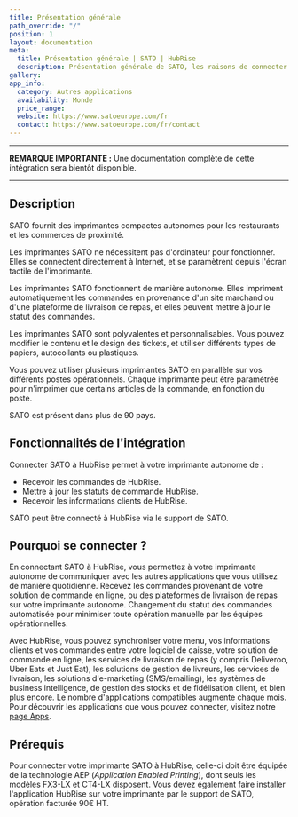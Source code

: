 ```yaml
---
title: Présentation générale
path_override: "/"
position: 1
layout: documentation
meta:
  title: Présentation générale | SATO | HubRise
  description: Présentation générale de SATO, les raisons de connecter votre imprimante autonome à HubRise et liste des fonctionnalités de l'intégration avec HubRise.
gallery:
app_info:
  category: Autres applications
  availability: Monde
  price_range:
  website: https://www.satoeurope.com/fr
  contact: https://www.satoeurope.com/fr/contact
---
```


---

**REMARQUE IMPORTANTE :** Une documentation complète de cette intégration sera bientôt disponible.

---

## Description

SATO fournit des imprimantes compactes autonomes pour les restaurants et les commerces de proximité.

Les imprimantes SATO ne nécessitent pas d'ordinateur pour fonctionner. Elles se connectent directement à Internet, et se paramètrent depuis l'écran tactile de l'imprimante.

Les imprimantes SATO fonctionnent de manière autonome. Elles impriment automatiquement les commandes en provenance d'un site marchand ou d'une plateforme de livraison de repas, et elles peuvent mettre à jour le statut des commandes.

Les imprimantes SATO sont polyvalentes et personnalisables. Vous pouvez modifier le contenu et le design des tickets, et utiliser différents types de papiers, autocollants ou plastiques.

Vous pouvez utiliser plusieurs imprimantes SATO en parallèle sur vos différents postes opérationnels. Chaque imprimante peut être paramétrée pour n'imprimer que certains articles de la commande, en fonction du poste.

SATO est présent dans plus de 90 pays.

## Fonctionnalités de l'intégration

Connecter SATO à HubRise permet à votre imprimante autonome de :

- Recevoir les commandes de HubRise.
- Mettre à jour les statuts de commande HubRise.
- Recevoir les informations clients de HubRise.

SATO peut être connecté à HubRise via le support de SATO.

## Pourquoi se connecter ?

En connectant SATO à HubRise, vous permettez à votre imprimante autonome de communiquer avec les autres applications que vous utilisez de manière quotidienne. Recevez les commandes provenant de votre solution de commande en ligne, ou des plateformes de livraison de repas sur votre imprimante autonome. Changement du statut des commandes automatisée pour minimiser toute opération manuelle par les équipes opérationnelles.

Avec HubRise, vous pouvez synchroniser votre menu, vos informations clients et vos commandes entre votre logiciel de caisse, votre solution de commande en ligne, les services de livraison de repas (y compris Deliveroo, Uber Eats et Just Eat), les solutions de gestion de livreurs, les services de livraison, les solutions d'e-marketing (SMS/emailing), les systèmes de business intelligence, de gestion des stocks et de fidélisation client, et bien plus encore. Le nombre d'applications compatibles augmente chaque mois. Pour découvrir les applications que vous pouvez connecter, visitez notre [page Apps](/apps).

## Prérequis

Pour connecter votre imprimante SATO à HubRise, celle-ci doit être équipée de la technologie AEP (_Application Enabled Printing_), dont seuls les modèles FX3-LX et CT4-LX disposent. Vous devez également faire installer l'application HubRise sur votre imprimante par le support de SATO, opération facturée 90€ HT.
